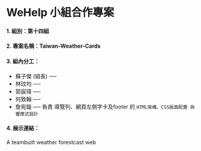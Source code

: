 # WeHelp 小組合作專案

#### 1. 組別：第十四組  
#### 2. 專案名稱：Taiwan-Weather-Cards

#### 3. 組內分工：  
* 蘇子傑 (組長) ── 
* 林玟均 ── 
* 郭宸瑋 ── 
* 何致翰 ── 
* 詹宛璇 ── 負責 導覽列、網頁左側字卡及footer 的 `HTML架構、CSS版面配置 與 響應式設計`
  
#### 4. 展示連結：

A teambuilt weather forestcast web